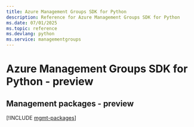 ```yaml
---
title: Azure Management Groups SDK for Python
description: Reference for Azure Management Groups SDK for Python
ms.date: 07/01/2025
ms.topic: reference
ms.devlang: python
ms.service: managementgroups
---
```

# Azure Management Groups SDK for Python - preview

## Management packages - preview
[!INCLUDE [mgmt-packages](management-groups-mgmt-index.md)]